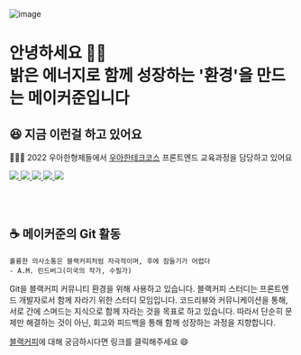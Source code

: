 ![image](https://user-images.githubusercontent.com/72922397/133402101-538db69e-0b1f-4f5c-8aeb-8339c681c38d.png)

<h1>
안녕하세요 👋🏼 <br/>
밝은 에너지로 함께 성장하는 '환경'을 만드는 메이커준입니다
</h1>

## 😆 지금 이런걸 하고 있어요
👨🏻‍🏫 2022 우아한형제들에서 [우아한테크코스](https://woowacourse.github.io/) 프론트엔드 교육과정을 담당하고 있어요

<a href="https://makerjun.com" target="_blank">
  <img src="https://img.shields.io/badge/Profile-f9af00?style=flat-square&logo=About.me&logoColor=white"/>
</a>

<a href="https://blog.makerjun.com" target="_blank">
  <img src="https://img.shields.io/badge/Blog-000000?style=flat-square&logo=Notion&logoColor=white"/>
</a>

<a href="https://www.linkedin.com/in/imakerjun/" target="_blank">
  <img src="https://img.shields.io/badge/LinkedIn-0A66C2?style=flat-square&logo=LinkedIn&logoColor=white"/>
</a>

<a href="https://www.instagram.com/imakerjun/" target="_blank">
  <img src="https://img.shields.io/badge/Instagram-E4405F?style=flat-square&logo=Instagram&logoColor=white"/>
</a>

<a href="https://www.facebook.com/imakerjun" target="_blank">
  <img src="https://img.shields.io/badge/Facebook-1877F2?style=flat-square&logo=Facebook&logoColor=white"/>
</a>


<br/><br/>

## ☕  메이커준의 Git 활동
```
훌륭한 의사소통은 블랙커피처럼 자극적이며, 후에 잠들기가 어렵다
- A.M. 린드버그(미국의 작가, 수필가)
```
Git을 블랙커피 커뮤니티 환경을 위해 사용하고 있습니다.
블랙커피 스터디는 프론트엔드 개발자로서 함께 자라기 위한 스터디 모임입니다. 
코드리뷰와 커뮤니케이션을 통해, 서로 간에 스며드는 지식으로 함께 자라는 것을 목표로 하고 있습니다.
따라서 단순히 문제만 해결하는 것이 아닌, 회고와 피드백을 통해 함께 성장하는 과정을 지향합니다.

[블랙커피](https://makerjun.notion.site/a4b0234907a94e0ca3214f3a55999c55)에 대해 궁금하시다면 링크를 클릭해주세요 😄

